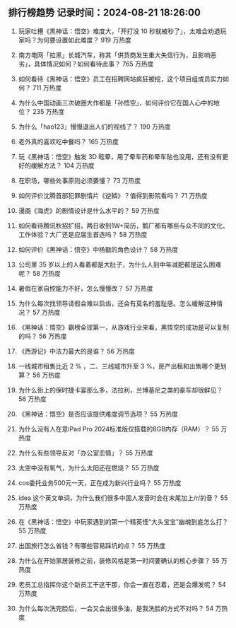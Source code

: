 
## 排行榜趋势 记录时间：2024-08-21 18:26:00
  
  1. 玩家吐槽《黑神话：悟空》难度大，「开打没 10 秒就被秒了」，太难会劝退玩家吗？为何要设置如此难度？ 919 万热度
    
  2. 南方电网「拉黑」长城汽车，称其「供货商发生重大失信行为，且影响恶劣」，具体情况如何？如何看待此事？ 765 万热度
    
  3. 如何看待《黑神话：悟空》员工在招聘网站疯狂被挖，这个项目组成员实力如何？ 711 万热度
    
  4. 为什么中国动画三次破圈大作都是「孙悟空」，如何评价它在国人心中的地位？ 235 万热度
    
  5. 为什么「hao123」慢慢退出人们的视线了？ 190 万热度
    
  6. 老外真的喜欢吃中餐吗？ 165 万热度
    
  7. 玩《黑神话：悟空》触发 3D 眩晕，用了晕车药和晕车贴也没用，还有没有更好的缓解方法？ 104 万热度
    
  8. 在职场，哪些处事原则必须要懂？ 73 万热度
    
  9. 如何评价沈腾首部犯罪剧情片《逆鳞》？值得到影院看吗？ 71 万热度
    
  10. 漫画《海虎》的剧情设计是什么水平的？ 59 万热度
    
  11. 如何看待腾讯秋招扩招，两日收到1W+简历，鹅厂都有哪些与众不同的文化、工作体验？大厂还是应届生首选吗？ 58 万热度
    
  12. 如何评价《黑神话：悟空》中杨戬的角色设计？ 58 万热度
    
  13. 公司里 35 岁以上的人看着都是大肚子，为什么人到中年减肥都是这么困难呢？ 58 万热度
    
  14. 暑假在家自控能力不好，怎么慢慢改？ 57 万热度
    
  15. 为什么每次找领导请假会难以启齿，还会有莫名的羞耻感。怎么缓解这种情况？ 57 万热度
    
  16. 《黑神话：悟空》霸榜全球第一，从游戏行业来看，黑悟空的成功是可以复制的吗？ 56 万热度
    
  17. 《西游记》中法力最大的是谁？ 56 万热度
    
  18. 一线城市租售比近 2 % ，二、三线城市升至 3 %，房产出租和出售哪个更划算？ 56 万热度
    
  19. 为什么街上的保时捷卡宴那么多，法拉利，兰博基尼之类的豪车却很鲜见？ 56 万热度
    
  20. 《黑神话：悟空》是否应该提供难度调节选项？ 55 万热度
    
  21. 为什么没有人在意iPad Pro 2024标准版仅搭载的8GB内存（RAM）？ 55 万热度
    
  22. 为什么有些领导反对「办公室恋情」？ 55 万热度
    
  23. 太空中没有氧气，为什么太阳还在燃烧？ 55 万热度
    
  24. cos委托业务500元一天，正在成为新兴行业吗？ 55 万热度
    
  25. idea 这个英文单词，为什么我们很多中国人发音时会在末尾加上/r/的音？ 55 万热度
    
  26. 在《黑神话：悟空》中玩家遇到的第一个精英怪“大头宝宝”幽魂到底怎么打？ 55 万热度
    
  27. 出国旅行怎么省钱？有哪些容易踩坑的点？ 55 万热度
    
  28. 为什么在开始家居装修之前，装修风格是第一时间要确认的核心步骤？ 55 万热度
    
  29. 老员工总指挥你这个新员工干这干那，你会一直在忍着，还是会爆发呢？ 54 万热度
    
  30. 为什么每次洗完脸后，一会又会出很多油，是我洗脸的方式不对吗？ 54 万热度
    